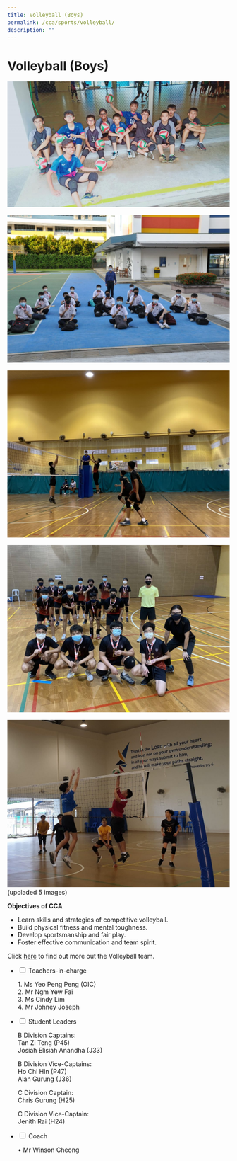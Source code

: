 ```yaml
---
title: Volleyball (Boys)
permalink: /cca/sports/volleyball/
description: ""
---
```

# **Volleyball (Boys)**

![](/images/IMG20190726154020-1024x577.jpg)

![](/images/DSC_8802-1024x680.jpg)

![](/images/File_034-1024x768.jpeg)

![](/images/IMG_8246-1024x768.jpg)

![](/images/spiking-n-blocking-1-1024x768.jpg)
(upoladed 5 images)

**Objectives of CCA**

*   Learn skills and strategies of competitive volleyball.
*   Build physical fitness and mental toughness.
*   Develop sportsmanship and fair play.
*   Foster effective communication and team spirit.

Click [here](http://gmssvolleyball.weebly.com/) to find out more out the Volleyball team.




<ul class="jekyllcodex_accordion">
  <li>
    <input type="checkbox" id="accordion1">
    <label for="accordion1">Teachers-in-charge</label>
    <div>
			<p>1. Ms Yeo Peng Peng (OIC)<br>2. Mr Ngm Yew Fai<br>3. Ms Cindy Lim<br>4. Mr Johney Joseph</p>
    </div>
	</li>
	  <li>
    <input type="checkbox" id="accordion2">
    <label for="accordion2">Student Leaders</label>
    <div>
			<p>B Division Captains:<br>Tan Zi Teng (P45)<br>Josiah Elisiah Anandha (J33)</p>
			<p>B Division Vice-Captains:<br>Ho Chi Hin (P47)<br>Alan Gurung (J36)</p>
			<p>C Division Captain:<br>Chris Gurung (H25)</p>
<p>C Division Vice-Captain:<br>Jenith Rai (H24)</p>
    </div>
	</li>
		  <li>
    <input type="checkbox" id="accordion3">
    <label for="accordion3">Coach</label>
    <div>
			<p>•  Mr Winson Cheong</p>
    </div>
	</li>
	</ul>